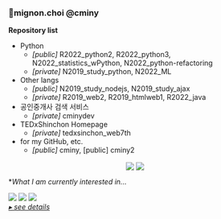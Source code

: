 <!-- for my GitHub profile -->
### 🧤mignon.choi @cminy
**Repository list**
  - Python
    - _[public]_ R2022_python2, R2022_python3, N2022_statistics_wPython, N2022_python-refactoring
    - _[private]_ N2019_study_python, N2022_ML
  - Other langs
    - _[public]_ N2019_study_nodejs, N2019_study_ajax
    - _[private]_ R2019_web2, R2019_htmlweb1, R2022_java
  - 공인중개사 검색 서비스
    - _[private]_ cminydev
  - TEDxShinchon Homepage
    - _[private]_ tedxsinchon_web7th
  - for my GitHub, etc.
    - _[public]_ cminy, [public] cminy2

<p align="center">
<a href="https://github.com/cminy"><img align="center" src="https://github-readme-stats.vercel.app/api?username=cminy&&custom_title=mignon.choi's&nbsp;GitHub&nbsp;stats&show_icons=true&theme=swift&count_private=true&include_all_commits=true&hide=stars,contribs"></a>
<a href="https://github.com/cminy"><img align="center" src="https://github-readme-stats.vercel.app/api/top-langs/?username=cminy&hide=Makefile&langs_count=5&layout=compact&theme=swift&custom_title=Recently&nbsp;used&nbsp;Languages">
</a>
</p>


**What I am currently interested in...*
<p align="left">
  <img src="https://img.shields.io/badge/Python-3776AB?style=flat-square&logo=Python&logoColor=white"/>
  <img src="https://img.shields.io/badge/ML-F7931E?style=flat-square&logo=scikit-learn&logoColor=white"/>
  <img src="https://img.shields.io/badge/React-61DAFB?style=flat-square&logo=React&logoColor=white"/>  
  <br>
  <a href="https://mignonetude.notion.site/Programming-language-678795b0c556459c9f7b16bc3a7ffb44"><i>▸ see details</i></a>
</p>
